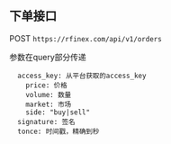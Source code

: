 
## 下单接口
POST
`
https://rfinex.com/api/v1/orders
`

参数在query部分传递

```
  access_key: 从平台获取的access_key
	price: 价格
	volume: 数量
	market: 市场
	side: "buy|sell"
  signature: 签名
  tonce: 时间戳，精确到秒
```
